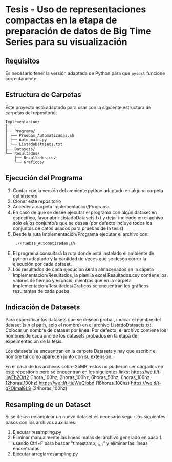# Tesis - Uso de representaciones compactas en la etapa de preparación de datos de Big Time Series para su visualización 

## Requisitos

Es necesario tener la versión adaptada de Python para que `pysdsl` funcione correctamente. 

## Estructura de Carpetas

Este proyecto está adaptado para usar con la siguiente estructura de carpetas del repositorio:
``````
Implementacion/
│
├── Programa/
│ ├── Pruebas_Automatizadas.sh
│ ├── Auto_main.py
│ └── ListadoDatasets.txt
├── Datasets/
└── Resultados/
    ├── Resultados.csv
    └── Graficos/
``````

## Ejecución del Programa

1. Contar con la versión del ambiente python adaptado en alguna carpeta del sistema
2. Clonar este repositorio
3. Acceder a carpeta Implementacion/Programa
4. En caso de que se desee ejecutar el programa con algún dataset en específico, favor abrir ListadoDatasets.txt y dejar indicado en el achivo solo el/los conjunto/s que se desea (por defecto incluye todos los conjuntos de datos usados para pruebas de la tesis)
5. Desde la ruta Implementación/Programa ejecutar el archivo con:
   ```sh
    ./Pruebas_Automatizadas.sh
    ```
7. El programa consultará la ruta donde está instalado el ambiente de python adaptado y la cantidad de veces que se desea correr la ejecución por cada dataset.
8. Los resultados de cada ejecución serán almacenados en la capeta Implementacion/Resultados, la planilla excel Resultados.csv contiene los valores de tiempo y espacio, mientras que en la carpeta Implementacion/Resultados/Graficos se encuentran los gráficos resultantes de cada pueba.


## Indicación de Datasets
Para especificar los datasets que se desean probar, indicar el nombre del dataset (sin el path, solo el nombre) en el archivo ListadoDatasets.txt. Colocar un nombre de dataset por línea. Por defecto, el archivo contiene los nombres de cada uno de los datasets probados en la etapa de expeimentación de la tesis.

Los datasets se encuentran en la carpeta Datasets y hay que escribir el nombre tal como aparecen junto con su extensión.

En el caso de los archivos sobre 25MB, estos no pudieron ser cargados en este repositorio pero se encuentran en los siguientes links:
    https://we.tl/t-iIwEb2Ort2 (1hora_100hz, 2horas_100hz, 6horas_50hz, 6horas_100hz, 12horas_100hz)
    https://we.tl/t-tjuWuQIbbd (18horas_100hz)
    https://we.tl/t-g7OImal8LS (24horas_100hz)

## Resampling de un Dataset
Si se desea resamplear un nuevo dataset es necesario seguir los siguientes pasos con los archivos auxiliares:

1. Ejecutar resampling.py
2. Eliminar manualmente las líneas malas del archivo generado en paso 1. usando Ctrl+F para buscar "timestamp;;;;;;" y eliminar las líneas encontradas 
3. Ejecutar arreglarresampling.py

